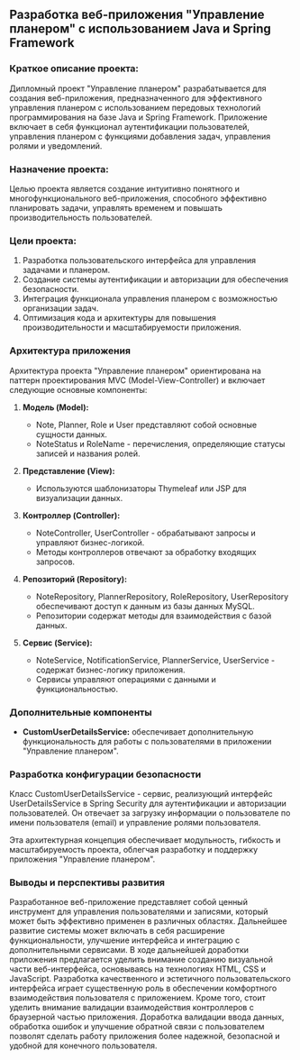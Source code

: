 ## Разработка веб-приложения "Управление планером" с использованием Java и Spring Framework

### Краткое описание проекта:
Дипломный проект "Управление планером" разрабатывается для создания веб-приложения, предназначенного для эффективного управления планером с использованием передовых технологий программирования на базе Java и Spring Framework. Приложение включает в себя функционал аутентификации пользователей, управления планером с функциями добавления задач, управления ролями и уведомлений.

### Назначение проекта:
Целью проекта является создание интуитивно понятного и многофункционального веб-приложения, способного эффективно планировать задачи, управлять временем и повышать производительность пользователей.

### Цели проекта:
1. Разработка пользовательского интерфейса для управления задачами и планером.
2. Создание системы аутентификации и авторизации для обеспечения безопасности.
3. Интеграция функционала управления планером с возможностью организации задач.
4. Оптимизация кода и архитектуры для повышения производительности и масштабируемости приложения.

### Архитектура приложения
Архитектура проекта "Управление планером" ориентирована на паттерн проектирования MVC (Model-View-Controller) и включает следующие основные компоненты:

1. **Модель (Model):**
    - Note, Planner, Role и User представляют собой основные сущности данных.
    - NoteStatus и RoleName - перечисления, определяющие статусы записей и названия ролей.
    
2. **Представление (View):**
    - Используются шаблонизаторы Thymeleaf или JSP для визуализации данных.

3. **Контроллер (Controller):**
    - NoteController, UserController - обрабатывают запросы и управляют бизнес-логикой.
    - Методы контроллеров отвечают за обработку входящих запросов.

4. **Репозиторий (Repository):**
    - NoteRepository, PlannerRepository, RoleRepository, UserRepository обеспечивают доступ к данным из базы данных MySQL.
    - Репозитории содержат методы для взаимодействия с базой данных.

5. **Сервис (Service):**
    - NoteService, NotificationService, PlannerService, UserService - содержат бизнес-логику приложения.
    - Сервисы управляют операциями с данными и функциональностью.

### Дополнительные компоненты
- **CustomUserDetailsService:** обеспечивает дополнительную функциональность для работы с пользователями в приложении "Управление планером".
  
### Разработка конфигурации безопасности
Класс CustomUserDetailsService - сервис, реализующий интерфейс UserDetailsService в Spring Security для аутентификации и авторизации пользователей. Он отвечает за загрузку информации о пользователе по имени пользователя (email) и управление ролями пользователя.

Эта архитектурная концепция обеспечивает модульность, гибкость и масштабируемость проекта, облегчая разработку и поддержку приложения "Управление планером".

### Выводы и перспективы развития
Разработанное веб-приложение представляет собой ценный инструмент для управления пользователями и записями, который может быть эффективно применен в различных областях. Дальнейшее развитие системы может включать в себя расширение функциональности, улучшение интерфейса и интеграцию с дополнительными сервисами.
В ходе дальнейшей доработки приложения предлагается уделить внимание созданию визуальной части веб-интерфейса, основываясь на технологиях HTML, CSS и JavaScript. Разработка качественного и эстетичного пользовательского интерфейса играет существенную роль в обеспечении комфортного взаимодействия пользователя с приложением.
Кроме того, стоит уделить внимание валидации взаимодействия контроллеров с браузерной частью приложения. Доработка валидации ввода данных, обработка ошибок и улучшение обратной связи с пользователем позволят сделать работу приложения более надежной, безопасной и удобной для конечного пользователя.
